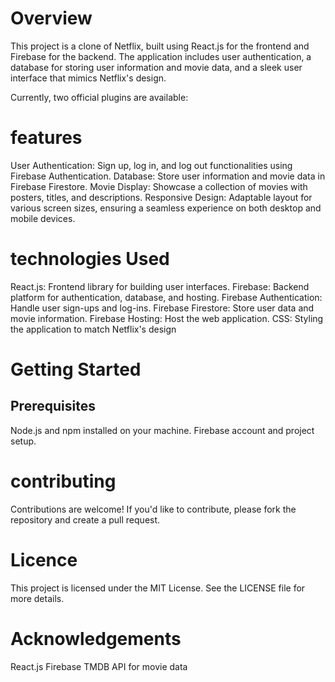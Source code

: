 # Overview

This project is a clone of Netflix, built using React.js for the frontend and Firebase for the backend. The application includes user authentication, a database for storing user information and movie data, and a sleek user interface that mimics Netflix's design.

Currently, two official plugins are available:

# features
User Authentication: Sign up, log in, and log out functionalities using Firebase Authentication.
Database: Store user information and movie data in Firebase Firestore.
Movie Display: Showcase a collection of movies with posters, titles, and descriptions.
Responsive Design: Adaptable layout for various screen sizes, ensuring a seamless experience on both desktop and mobile devices.

# technologies Used
React.js: Frontend library for building user interfaces.
Firebase: Backend platform for authentication, database, and hosting.
Firebase Authentication: Handle user sign-ups and log-ins.
Firebase Firestore: Store user data and movie information.
Firebase Hosting: Host the web application.
CSS: Styling the application to match Netflix's design

# Getting Started
## Prerequisites
Node.js and npm installed on your machine.
Firebase account and project setup.

# contributing
Contributions are welcome! If you'd like to contribute, please fork the repository and create a pull request.

# Licence
This project is licensed under the MIT License. See the LICENSE file for more details.

# Acknowledgements
React.js
Firebase
TMDB API for movie data
